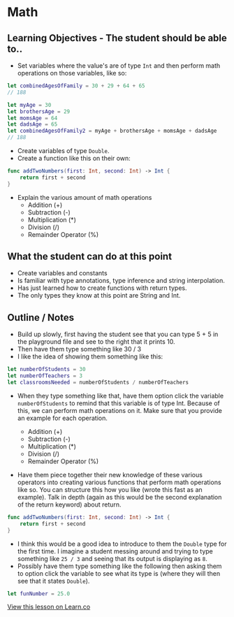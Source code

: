 # Math



## Learning Objectives - The student should be able to..

* Set variables where the value's are of type `Int` and then perform math operations on those variables, like so:

```swift
let combinedAgesOfFamily = 30 + 29 + 64 + 65
// 188

let myAge = 30
let brothersAge = 29
let momsAge = 64
let dadsAge = 65
let combinedAgesOfFamily2 = myAge + brothersAge + momsAge + dadsAge
// 188
```

* Create variables of type `Double`. 
* Create a function like this on their own:

```swift
func addTwoNumbers(first: Int, second: Int) -> Int {
    return first + second
}
```
* Explain the various amount of math operations
	* Addition (+)
	* Subtraction (-)
	* Multiplication (*)
	* Division (/)
	* Remainder Operator (%)




## What the student can do at this point 

* Create variables and constants
* Is familiar with type annotations, type inference and string interpolation. 
* Has just learned how to create functions with return types.
* The only types they know at this point are String and Int.



## Outline / Notes

*  Build up slowly, first having the student see that you can type 5 + 5 in the playground file and see to the right that it prints 10.
* Then have them type something like 30 / 3
* I like the idea of showing them something like this:

```swift
let numberOfStudents = 30
let numberOfTeachers = 3
let classroomsNeeded = numberOfStudents / numberOfTeachers
```

* When they type something like that, have them option click the variable `numberOfStudents` to remind that this variable is of type Int. Because of this, we can perform math operations on it. Make sure that you provide an example for each operation.
	* Addition (+)
	* Subtraction (-)
	* Multiplication (*)
	* Division (/)
	* Remainder Operator (%)
	
* Have them piece together their new knowledge of these various operators into creating various functions that perform math operations like so. You can structure this how you like (wrote this fast as an example). Talk in depth (again as this would be the second explanation of the return keyword) about return.

```swift
func addTwoNumbers(first: Int, second: Int) -> Int {
    return first + second
}
```
* I think this would be a good idea to introduce to them the `Double` type for the first time. I imagine a student messing around and trying to type something like `25 / 3` and seeing that its output is displaying as `8`.
* Possibly have them type something like the following then asking them to option click the variable to see what its type is (where they will then see that it states `Double`).

```swift
let funNumber = 25.0
```
 

<a href='https://learn.co/lessons/Math' data-visibility='hidden'>View this lesson on Learn.co</a>
